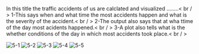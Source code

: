 In this title the traffic accidents of us are calclated and visualized ........< br / >
1-This says when and what time the most accidents happen and what is the severity of the accident.< br / >
2-The output also says that at wha ttime of the day most acidents happened.< br / >
3-A plot also tells what is the whether conditions of the day in which most accidents took place.< br / >


![5-1](https://github.com/user-attachments/assets/cb39ca3e-3ba6-4e80-b829-09f8cca0755d)
![5-2](https://github.com/user-attachments/assets/7a154a67-91a4-47d0-a23c-7852d92e923b)
![5-3](https://github.com/user-attachments/assets/4f3d4ac7-f7b9-439e-9a87-fb0096f42112)
![5-4](https://github.com/user-attachments/assets/511385e5-8047-414a-8131-f0547ce7eb95)
![5-5](https://github.com/user-attachments/assets/58089e5e-5ba6-41e6-8ae5-19948db7bb51)
